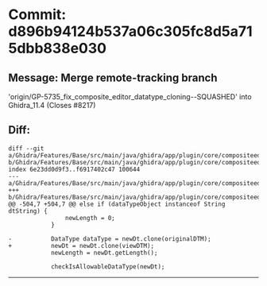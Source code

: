 # Commit: d896b94124b537a06c305fc8d5a715dbb838e030
## Message: Merge remote-tracking branch
'origin/GP-5735_fix_composite_editor_datatype_cloning--SQUASHED' into
Ghidra_11.4 (Closes #8217)
## Diff:
```
diff --git a/Ghidra/Features/Base/src/main/java/ghidra/app/plugin/core/compositeeditor/CompositeEditorModel.java b/Ghidra/Features/Base/src/main/java/ghidra/app/plugin/core/compositeeditor/CompositeEditorModel.java
index 6e23dd0d9f3..f6917402c47 100644
--- a/Ghidra/Features/Base/src/main/java/ghidra/app/plugin/core/compositeeditor/CompositeEditorModel.java
+++ b/Ghidra/Features/Base/src/main/java/ghidra/app/plugin/core/compositeeditor/CompositeEditorModel.java
@@ -504,7 +504,7 @@ else if (dataTypeObject instanceof String dtString) {
 				newLength = 0;
 			}
 
-			DataType dataType = newDt.clone(originalDTM);
+			newDt = newDt.clone(viewDTM);
 			newLength = newDt.getLength();
 
 			checkIsAllowableDataType(newDt);
```
-----------------------------------
